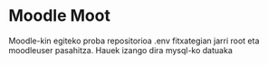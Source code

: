 # Moodle Moot

Moodle-kin egiteko proba repositorioa .env fitxategian jarri root eta moodleuser pasahitza. Hauek izango dira mysql-ko datuaka